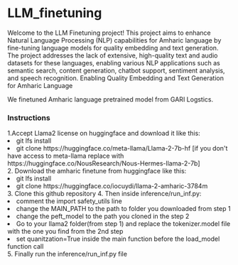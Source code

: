 # LLM_finetuning
Welcome to the LLM Finetuning project! This project aims to enhance Natural Language Processing (NLP) capabilities for Amharic language by fine-tuning language models for quality embedding and text generation. The project addresses the lack of extensive, high-quality text and audio datasets for these languages, enabling various NLP applications such as semantic search, content generation, chatbot support, sentiment analysis, and speech recognition.
Enabling Quality Embedding and Text Generation for Amharic Language

We finetuned Amharic language pretrained model from GARI Logstics.

<h3>Instructions</h3>
1.Accept Llama2 license on huggingface and download it like this:
<li>git lfs install</li>
<li>git clone https://huggingface.co/meta-llama/Llama-2-7b-hf [if you don't have access to meta-llama replace with https://huggingface.co/NousResearch/Nous-Hermes-llama-2-7b]</li>
2. Download the amharic finetune from huggingface like this:
<li>git lfs install</li>
<li>git clone https://huggingface.co/iocuydi/llama-2-amharic-3784m</li>
3. Clone this github repository
4. Then inside inference/run_inf.py:
<li>comment the import safety_utils line</li>
<li>change the MAIN_PATH to the path to folder you downloaded from step 1</li>
<li>change the peft_model to the path you cloned in the step 2</li>
<li>Go to your llama2 folder(from step 1) and replace the tokenizer.model file with the one you find from the 2nd step</li>
<li>set quanitzation=True inside the main function before the load_model function call</li>
5. Finally run the inference/run_inf.py file

